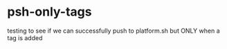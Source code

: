 # psh-only-tags

testing to see if we can successfully push to platform.sh but ONLY when a tag is added
